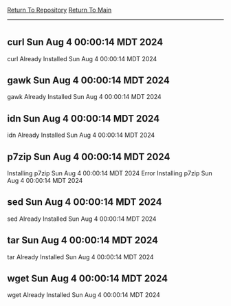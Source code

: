 [Return To Repository](https://github.com/DigitalWarrior/piholeparser/)
[Return To Main](https://github.com/DigitalWarrior/piholeparser/blob/master/RecentRunLogs/Mainlog.md)
____________________________________
# 
## curl Sun Aug  4 00:00:14 MDT 2024
curl Already Installed Sun Aug  4 00:00:14 MDT 2024
## gawk Sun Aug  4 00:00:14 MDT 2024
gawk Already Installed Sun Aug  4 00:00:14 MDT 2024
## idn Sun Aug  4 00:00:14 MDT 2024
idn Already Installed Sun Aug  4 00:00:14 MDT 2024
## p7zip Sun Aug  4 00:00:14 MDT 2024
Installing p7zip Sun Aug  4 00:00:14 MDT 2024
Error Installing p7zip Sun Aug  4 00:00:14 MDT 2024
## sed Sun Aug  4 00:00:14 MDT 2024
sed Already Installed Sun Aug  4 00:00:14 MDT 2024
## tar Sun Aug  4 00:00:14 MDT 2024
tar Already Installed Sun Aug  4 00:00:14 MDT 2024
## wget Sun Aug  4 00:00:14 MDT 2024
wget Already Installed Sun Aug  4 00:00:14 MDT 2024
